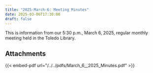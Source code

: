 ```yaml
---
title: "2025-March-6: Meeting Minutes"
date: 2025-03-06T17:30:00
draft: false
---
```

This is information from our 5:30 p.m., March 6, 2025, regular monthly meeting held in the Toledo Library. 
 
## Attachments

{{< embed-pdf url="/../../pdfs/March_6__2025_Minutes.pdf" >}}